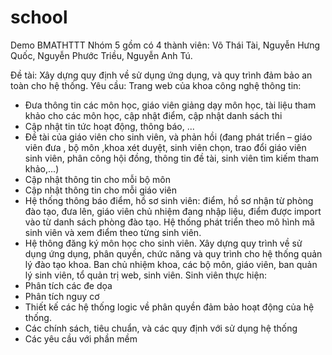 # school
Demo BMATHTTT
Nhóm 5 gồm có 4 thành viên:
Võ Thái Tài,
Nguyễn Hưng Quốc,
Nguyễn Phước Triều,
Nguyễn Anh Tú.


Đề tài: Xây dựng quy định về sử dụng ứng dụng, và quy trình đảm bảo an toàn cho hệ thống.
Yêu cầu:
Trang web của khoa công nghệ thông tin:
- Đưa thông tin các môn học, giáo viên giảng dạy môn học, tài liệu tham khảo cho các môn học, cập nhật điểm, cập nhật danh sách thi
- Cập nhật tin tức hoạt động, thông báo, ...
- Đề tài của giáo viên cho sinh viên, và phản hồi (đang phát triển – giáo viên đưa , bộ môn ,khoa xét duyệt, sinh viên chọn, trao đổi giáo viên sinh viên,
phân công hội đồng, thông tin đề tài, sinh viên tìm kiếm tham khảo,...)
- Cập nhật thông tin cho mỗi bộ môn
- Cập nhật thông tin cho mỗi giáo viên
- Hệ thống thông báo điểm, hồ sơ sinh viên: điểm, hồ sơ nhận từ phòng đào tạo, đưa lên, giáo viên chủ nhiệm đang nhập liệu, điểm được import vào từ
danh sách phòng đào tạo. Hệ thống phát triển theo mô hình mã sinh viên và xem điểm theo từng sinh viên.
- Hệ thông đăng ký môn học cho sinh viên.
Xây dựng quy trình về sử dụng ứng dụng, phân quyền, chức năng và quy trình cho hệ thống quản lý đào tạo khoa. Ban chủ nhiệm khoa, các bộ môn, giáo viên, ban quản lý sinh viên, tổ quản trị web, sinh viên.
Sinh viên thực hiện:
- Phân tích các đe dọa
- Phân tích nguy cơ
- Thiết kế các hệ thống logic về phân quyền đảm bảo hoạt động của hệ thống.
- Các chính sách, tiêu chuẩn, và các quy định với sử dụng hệ thống
- Các yêu cầu với phần mềm
